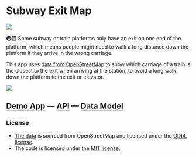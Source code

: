 # Subway Exit Map

![](https://github.com/k-yle/subway-exit-map/actions/workflows/ci.yml/badge.svg)

🚇🛗 Some subway or train platforms only have an exit on one end of the platform, which means people might need to walk a long distance down the platform if they arrive in the wrong carriage.

This app uses [data from OpenStreetMap](https://osm.wiki/Key:exit:carriages) to show which carriage of a train is the closest to the exit when arriving at the station, to avoid a long walk down the platform to the exit or elevator.

![](https://upload.wikimedia.org/wikipedia/commons/0/0d/Train_platform_exit_locations_with_destination.png)

## [Demo App](https://exits.to) — [API](https://exits.to/api) — [Data Model](https://osm.wiki/Key:exit:carriages)

### License

- [The data](https://exits.to/api) is sourced from OpenStreetMap and licensed under the [ODbL license](https://osm.org/copyright).
- The code is licensed under the [MIT license](./LICENSE).
